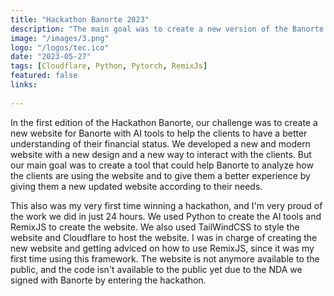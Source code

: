 ```yaml
---
title: "Hackathon Banorte 2023"
description: "The main goal was to create a new version of the Banorte portal using artificial intelligence."
image: "/images/3.png"
logo: "/logos/tec.ico"
date: "2023-05-27"
tags: [Cloudflare, Python, Pytorch, RemixJs]
featured: false
links:
  
---
```


In the first edition of the Hackathon Banorte, our challenge was to create a new website for Banorte with AI tools to help the clients to have a better understanding of their financial status. We developed a new and modern website with a new design and a new way to interact with the clients. But our main goal was to create a tool that could help Banorte to analyze how the clients are using the website and to give them a better experience by giving them a new updated website according to their needs.

This also was my very first time winning a hackathon, and I'm very proud of the work we did in just 24 hours. We used Python to create the AI tools and RemixJS to create the website. We also used TailWindCSS to style the website and Cloudflare to host the website. I was in charge of creating the new website and getting adviced on how to use RemixJS, since it was my first time using this framework. The website is not anymore available to the public, and the code isn't available to the public yet due to the NDA we signed with Banorte by entering the hackathon.

